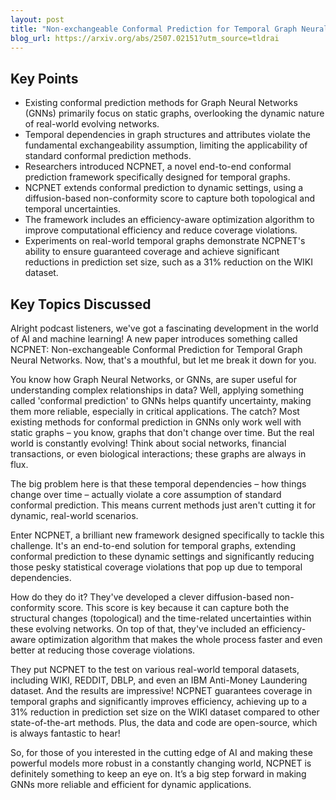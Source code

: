 ```yaml
---
layout: post 
title: "Non-exchangeable Conformal Prediction for Temporal Graph Neural Networks"
blog_url: https://arxiv.org/abs/2507.02151?utm_source=tldrai 
---
```




## Key Points

- Existing conformal prediction methods for Graph Neural Networks (GNNs) primarily focus on static graphs, overlooking the dynamic nature of real-world evolving networks.
- Temporal dependencies in graph structures and attributes violate the fundamental exchangeability assumption, limiting the applicability of standard conformal prediction methods.
- Researchers introduced NCPNET, a novel end-to-end conformal prediction framework specifically designed for temporal graphs.
- NCPNET extends conformal prediction to dynamic settings, using a diffusion-based non-conformity score to capture both topological and temporal uncertainties.
- The framework includes an efficiency-aware optimization algorithm to improve computational efficiency and reduce coverage violations.
- Experiments on real-world temporal graphs demonstrate NCPNET's ability to ensure guaranteed coverage and achieve significant reductions in prediction set size, such as a 31% reduction on the WIKI dataset.

## Key Topics Discussed

Alright podcast listeners, we've got a fascinating development in the world of AI and machine learning! A new paper introduces something called NCPNET: Non-exchangeable Conformal Prediction for Temporal Graph Neural Networks. Now, that's a mouthful, but let me break it down for you. 

You know how Graph Neural Networks, or GNNs, are super useful for understanding complex relationships in data? Well, applying something called 'conformal prediction' to GNNs helps quantify uncertainty, making them more reliable, especially in critical applications. The catch? Most existing methods for conformal prediction in GNNs only work well with static graphs – you know, graphs that don't change over time. But the real world is constantly evolving! Think about social networks, financial transactions, or even biological interactions; these graphs are always in flux.

The big problem here is that these temporal dependencies – how things change over time – actually violate a core assumption of standard conformal prediction. This means current methods just aren't cutting it for dynamic, real-world scenarios. 

Enter NCPNET, a brilliant new framework designed specifically to tackle this challenge. It's an end-to-end solution for temporal graphs, extending conformal prediction to these dynamic settings and significantly reducing those pesky statistical coverage violations that pop up due to temporal dependencies. 

How do they do it? They've developed a clever diffusion-based non-conformity score. This score is key because it can capture both the structural changes (topological) and the time-related uncertainties within these evolving networks. On top of that, they've included an efficiency-aware optimization algorithm that makes the whole process faster and even better at reducing those coverage violations. 

They put NCPNET to the test on various real-world temporal datasets, including WIKI, REDDIT, DBLP, and even an IBM Anti-Money Laundering dataset. And the results are impressive! NCPNET guarantees coverage in temporal graphs and significantly improves efficiency, achieving up to a 31% reduction in prediction set size on the WIKI dataset compared to other state-of-the-art methods. Plus, the data and code are open-source, which is always fantastic to hear!

So, for those of you interested in the cutting edge of AI and making these powerful models more robust in a constantly changing world, NCPNET is definitely something to keep an eye on. It’s a big step forward in making GNNs more reliable and efficient for dynamic applications.

